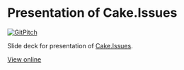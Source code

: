 # Presentation of Cake.Issues

[![GitPitch](https://gitpitch.com/assets/badge.svg)](https://gitpitch.com/pascalberger/Cake.Issues-Presentation)

Slide deck for presentation of [Cake.Issues](https://cake-contrib.github.io/Cake.Issues.Website).

[View online](https://gitpitch.com/pascalberger/Cake.Issues-Presentation)
